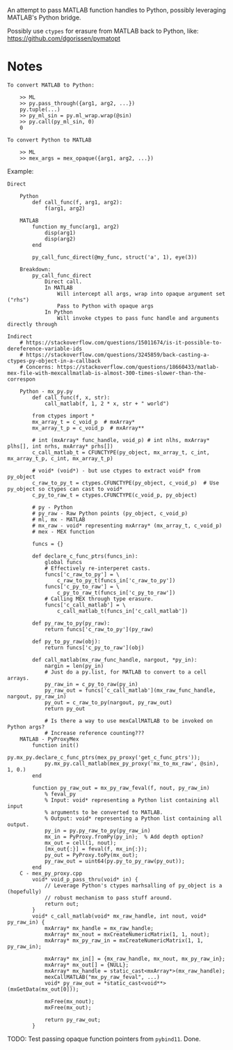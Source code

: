 An attempt to pass MATLAB function handles to Python, possibly leveraging MATLAB's Python bridge.

Possibly use `ctypes` for erasure from MATLAB back to Python, like:
https://github.com/dgorissen/pymatopt

# Notes

    To convert MATLAB to Python:

        >> ML
        >> py.pass_through({arg1, arg2, ...})
        py.tuple(...)
        >> py_ml_sin = py.ml_wrap.wrap(@sin)
        >> py.call(py_ml_sin, 0)
        0

    To convert Python to MATLAB

        >> ML
        >> mex_args = mex_opaque({arg1, arg2, ...})


Example:

    Direct

        Python
            def call_func(f, arg1, arg2):
                f(arg1, arg2)

        MATLAB
            function my_func(arg1, arg2)
                disp(arg1)
                disp(arg2)
            end

            py_call_func_direct(@my_func, struct('a', 1), eye(3))

        Breakdown:
            py_call_func_direct
                Direct call.
                In MATLAB
                    Will intercept all args, wrap into opaque argument set ("rhs")
                    Pass to Python with opaque args
                In Python
                    Will invoke ctypes to pass func handle and arguments directly through

    Indirect
        # https://stackoverflow.com/questions/15011674/is-it-possible-to-dereference-variable-ids
        # https://stackoverflow.com/questions/3245859/back-casting-a-ctypes-py-object-in-a-callback
        # Concerns: https://stackoverflow.com/questions/18660433/matlab-mex-file-with-mexcallmatlab-is-almost-300-times-slower-than-the-correspon

        Python - mx_py.py
            def call_func(f, x, str):
                call_matlab(f, 1, 2 * x, str + " world")

            from ctypes import *
            mx_array_t = c_void_p  # mxArray*
            mx_array_t_p = c_void_p  # mxArray**

            # int (mxArray* func_handle, void_p) # int nlhs, mxArray* plhs[], int nrhs, mxArray* prhs[])
            c_call_matlab_t = CFUNCTYPE(py_object, mx_array_t, c_int, mx_array_t_p, c_int, mx_array_t_p)

            # void* (void*) - but use ctypes to extract void* from py_object
            c_raw_to_py_t = ctypes.CFUNCTYPE(py_object, c_void_p)  # Use py_object so ctypes can cast to void*
            c_py_to_raw_t = ctypes.CFUNCTYPE(c_void_p, py_object)

            # py - Python
            # py_raw - Raw Python points (py_object, c_void_p)
            # ml, mx - MATLAB
            # mx_raw - void* representing mxArray* (mx_array_t, c_void_p)
            # mex - MEX function

            funcs = {}

            def declare_c_func_ptrs(funcs_in):
                global funcs
                # Effectively re-interperet casts.
                funcs['c_raw_to_py'] = \
                    c_raw_to_py_t(funcs_in['c_raw_to_py'])
                funcs['c_py_to_raw'] = \
                    c_py_to_raw_t(funcs_in['c_py_to_raw'])
                # Calling MEX through type erasure.
                funcs['c_call_matlab'] = \
                    c_call_matlab_t(funcs_in['c_call_matlab'])

            def py_raw_to_py(py_raw):
                return funcs['c_raw_to_py'](py_raw)

            def py_to_py_raw(obj):
                return funcs['c_py_to_raw'](obj)

            def call_matlab(mx_raw_func_handle, nargout, *py_in):
                nargin = len(py_in)
                # Just do a py.list, for MATLAB to convert to a cell arrays.
                py_raw_in = c_py_to_raw(py_in)
                py_raw_out = funcs['c_call_matlab'](mx_raw_func_handle, nargout, py_raw_in)
                py_out = c_raw_to_py(nargout, py_raw_out)
                return py_out

                # Is there a way to use mexCallMATLAB to be invoked on Python args?
                # Increase reference counting???
        MATLAB - PyProxyMex
            function init()
                py.mx_py.declare_c_func_ptrs(mex_py_proxy('get_c_func_ptrs'));
                py.mx_py.call_matlab(mex_py_proxy('mx_to_mx_raw', @sin), 1, 0.)
            end

            function py_raw_out = mx_py_raw_feval(f, nout, py_raw_in)
                % feval_py 
                % Input: void* representing a Python list containing all input
                % arguments to be converted to MATLAB.
                % Output: void* representing a Python list containing all output.
                py_in = py.py_raw_to_py(py_raw_in)
                mx_in = PyProxy.fromPy(py_in);  % Add depth option?
                mx_out = cell(1, nout);
                [mx_out{:}] = feval(f, mx_in{:});
                py_out = PyProxy.toPy(mx_out);
                py_raw_out = uint64(py.py_to_py_raw(py_out));
            end
        C - mex_py_proxy.cpp
            void* void_p_pass_thru(void* in) {
                // Leverage Python's ctypes marhsalling of py_object is a (hopefully)
                // robust mechanism to pass stuff around.
                return out;
            }
            void* c_call_matlab(void* mx_raw_handle, int nout, void* py_raw_in) {
                mxArray* mx_handle = mx_raw_handle;
                mxArray* mx_nout = mxCreateNumericMatrix(1, 1, nout);
                mxArray* mx_py_raw_in = mxCreateNumericMatrix(1, 1, py_raw_in);

                mxArray* mx_in[] = {mx_raw_handle, mx_nout, mx_py_raw_in};
                mxArray* mx_out[] = {NULL};
                mxArray* mx_handle = static_cast<mxArray*>(mx_raw_handle);
                mexCallMATLAB("mx_py_raw_feval", ...)
                void* py_raw_out = *static_cast<void**>(mxGetData(mx_out[0]));

                mxFree(mx_nout);
                mxFree(mx_out);

                return py_raw_out;
            }


TODO: Test passing opaque function pointers from `pybind11`.
    Done.
